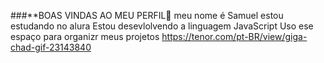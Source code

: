 ###**BOAS VINDAS AO MEU PERFIL🤙
meu nome é Samuel estou estudando no alura
Estou desevlolvendo a linguagem JavaScript
Uso ese espaço para organizr meus projetos
https://tenor.com/pt-BR/view/giga-chad-gif-23143840
